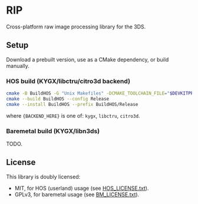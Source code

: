 # RIP

Cross-platform raw image processing library for the 3DS.

## Setup

Download a prebuilt version, use as a CMake dependency, or build manually.

### HOS build (KYGX/libctru/citro3d backend)

```sh
cmake -B BuildHOS -G "Unix Makefiles" -DCMAKE_TOOLCHAIN_FILE="$DEVKITPRO/cmake/3DS.cmake" -DCMAKE_BUILD_TYPE=Release -DRIP_BACKEND="{BACKEND_HERE}" -DRIP_ENABLE_TESTS=ON
cmake --build BuildHOS --config Release
cmake --install BuildHOS --prefix BuildHOS/Release
```

where `{BACKEND_HERE}` is one of: `kygx`, `libctru`, `citro3d`.

### Baremetal build (KYGX/libn3ds)

TODO.

## License

This library is doubly licensed:

- MIT, for HOS (userland) usage (see [HOS_LICENSE.txt](HOS_LICENSE.txt)).
- GPLv3, for baremetal usage (see [BM_LICENSE.txt](BM_LICENSE.txt)).
